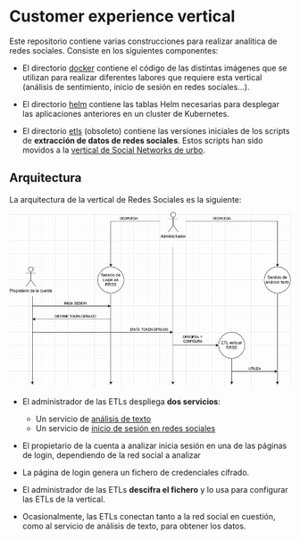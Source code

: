 # Customer experience vertical

Este repositorio contiene varias construcciones para realizar analítica de redes sociales. Consiste en los siguientes componentes:

- El directorio [docker](docker) contiene el código de las distintas imágenes que se utilizan para realizar diferentes labores que requiere esta vertical (análisis de sentimiento, inicio de sesión en redes sociales...).

- El directorio [helm](helm) contiene las tablas Helm necesarias para desplegar las aplicaciones anteriores en un cluster de Kubernetes.

- El directorio [etls](etls) (obsoleto) contiene las versiones iniciales de los scripts de **extracción de datos de redes sociales**. Estos scripts han sido movidos a la [vertical de Social Networks de urbo](https://github.com/telefonicasc/socialnetworks-vertical).

## Arquitectura

La arquitectura de la vertical de Redes Sociales es la siguiente:

![swimlane](img/swimlane.png)

- El administrador de las ETLs despliega **dos servicios**:
    - Un servicio de [análisis de texto](helm/sentiment/README.md)
    - Un servicio de [inicio de sesión en redes sociales](helm/login/README.md)

- El propietario de la cuenta a analizar inicia sesión en una de las páginas de login, dependiendo de la red social a analizar
- La página de login genera un fichero de credenciales cifrado.
- El administrador de las ETLs **descifra el fichero** y lo usa para configurar las ETLs de la vertical.
- Ocasionalmente, las ETLs conectan tanto a la red social en cuestión, como al servicio de análisis de texto, para obtener los datos.
